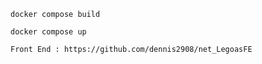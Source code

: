 ```
docker compose build
```

```
docker compose up
```

```
Front End : https://github.com/dennis2908/net_LegoasFE
```